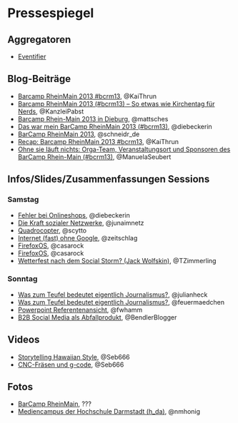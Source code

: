 # Pressespiegel

## Aggregatoren

 * [Eventifier](http://eventifier.com/event/bcrm13/popular)

## Blog-Beiträge

 * [Barcamp RheinMain 2013 #bcrm13](http://kaithrun.de/events/barcamps-events/barcamp-rheinmain-2013-bcrm13), @KaiThrun
 * [Barcamp RheinMain 2013 (#bcrm13) – So etwas wie Kirchentag für Nerds](http://pabstblog.de/2013/11/barcamp-rheinmain-2013-bcrm13-so-etwas-wie-kirchentag-fuer-nerds), @KanzleiPabst
 * [Barcamp Rhein-Main 2013 in Dieburg](http://blog.sperr-objekt.de/content/1000424-Barcamp-Rhein-Main-2013-in-Dieburg.html), @mattsches
 * [Das war mein BarCamp RheinMain 2013 (#bcrm13)](http://www.diebeckerin.de/rueckblick-barcamp-rheinmain-2013/#more-574), @diebeckerin
 * [BarCamp RheinMain 2013](http://schneidr.de/2013/11/barcamp-rheinmain-2013/), @schneidr_de
 * [Recap: Barcamp RheinMain 2013 #bcrm13](http://blog.247grad.de/247grad/team/barcamp-rheinmain-2013), @KaiThrun
 * [Ohne sie läuft nichts: Orga-Team, Veranstaltungsort und Sponsoren des BarCamp Rhein-Main (#bcrm13)](http://www.seubert-pr.de/blog/2013/11/25/sponsoren-barcamp-rhein-main-bcrm13/), @ManuelaSeubert

## Infos/Slides/Zusammenfassungen Sessions

### Samstag

 * [Fehler bei Onlineshops](http://www.diebeckerin.de/onlineshops-fehler-die-man-unbedingt-vermeiden-sollte/), @diebeckerin
 * [Die Kraft sozialer Netzwerke](http://de.slideshare.net/junasample/praesentation-28568535), @junaimnetz
 * [Quadrocopter](http://de.slideshare.net/scytto/quadrocopter-private-drohne-oder-tolles-hobby), @scytto
 * [Internet (fast) ohne Google](https://own.bullenscheisse.de/public.php?service=files&t=1a54c71baa050f3f222753cf5bbe1a02), @zeitschlag
 * [FirefoxOS](http://bcrm13.appsbu.de/), @casarock
 * [FirefoxOS](https://github.com/appsbu-de/talk-ffos_bcrm13), @casarock
 * [Wetterfest nach dem Social Storm? (Jack Wolfskin)](https://app.box.com/s/cqftc42fqj9kvwji103p), @TZimmerling
 
### Sonntag

 * [Was zum Teufel bedeutet eigentlich Journalismus?](http://www.netzpiloten.de/was-zum-teufel-bedeutet-journalismus/), @julianheck
 * [Was zum Teufel bedeutet eigentlich Journalismus?](http://j.mp/DnT-Wuensche ), @feuermaedchen
 * [Powerpoint Referentenansicht](http://injelea-blog.de/2013/09/23/referentenansicht-in-powerpoint-2013/), @fwhamm
 * [B2B Social Media als Abfallprodukt](https://plus.google.com/+SaschaStoltenow/posts/aKNug9Sf7bv), @BendlerBlogger

## Videos

 * [Storytelling Hawaiian Style](https://www.youtube.com/watch?v=nZh1H7OvFhQ), @Seb666
 * [CNC-Fräsen und g-code](https://www.youtube.com/watch?v=WSRKeHK5cys&feature=c4-overview&list=UUFSjBZ1oJGpG0BDYK3vOPkw), @Seb666

## Fotos

* [BarCamp RheinMain](http://www.flickr.com/photos/netzkultur/sets/72157638046804675/), ???
* [Mediencampus der Hochschule Darmstadt (h_da)](http://www.flickr.com/groups/mediencampus/), @nmhonig

